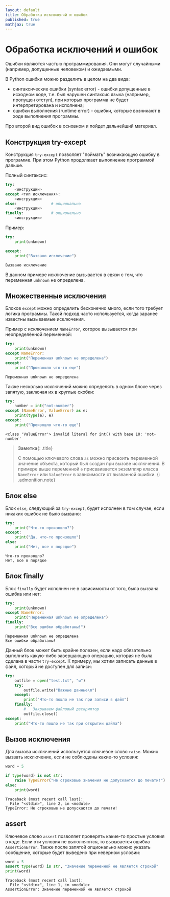 ```yaml
---
layout: default
title: Обработка исключений и ошибок
published: true
mathjax: true
---
```


# Обработка исключений и ошибок

Ошибки являются частью программирования. Они могут случайными (например, допущенные человеком) и ожидаемыми. 

В Python ошибки можно разделить в целом на два вида:
* синтаксические ошибки (syntax error) - ошибки допущенные в исходном коде, т.е. был нарушен синтаксис языка (например, пропущен отступ), при которых программа не будет интерпретирована и исполнена;
* ошибки выполнения (runtime error) - ошибки, которые возникают в ходе выполнения программы.

Про второй вид ошибок в основном и пойдет дальнейший материал.

## Конструкция try-except

Конструкция `try-except` позволяет "поймать" возникающую ошибку в программе. При этом Python продолжает выполнение программой дальше.

Полный синтаксис:
```python
try:
    <инструкции>
except <тип исключения>:
    <инструкции>
else:               # опционально
    <инструкции>
finally:            # опционально
    <инструкции>
```

Пример:
```python
try:
    print(unknown)

except:
    print("Вызвано исключение")
```
```
Вызвано исключение
```

В данном примере исключение вызывается в связи с тем, что переменная `unknown` не определена.

## Множественные исключения

Блоков `except` можно определить бесконечно много, если того требует логика программы. Такой подход часто используется, когда заранее известны вызываемые исключения.

Пример с исключением `NameError`, которое вызывается при неопределённой переменной:
```python
try:
    print(unknown)
except NameError:
    print("Переменная unknown не определена")
except:
    print("Произошло что-то еще")
```
```
Переменная unknown не определена
```

Также несколько исключений можно определять в одном блоке через запятую, заключая их в круглые скобки:
```python
try:
    number = int("not-number")
except (NameError, ValueError) as e:
    print(type(e), e)
except:
    print("Произошло что-то еще")
```
```
<class 'ValueError'> invalid literal for int() with base 10: 'not-number'
```

> __Заметка__{: .title}
>
> С помощью ключевого слова `as` можно присвоить переменной значение объекта, который был создан при вызове исключения. В примере выше переменной `e` присваивается экземпляр класса `NameError` или `ValueError` в зависимости от вызванной ошибки.
{: .admonition.note}

## Блок else

Блок `else`, следующий за `try-except`, будет исполнен в том случае, если никаких ошибок не было вызвано:
```python
try:
    print("Что-то произошло?")
except:
    print("Да, что-то произошло")
else:
    print("Нет, все в порядке")
```
```
Что-то произошло?
Нет, все в порядке
```

## Блок finally

Блок `finally` будет исполнен не в зависимости от того, была вызвана ошибка или нет:
```python
try:
    print(unknown)
except NameError:
    print("Переменная unknown не определена")
finally:
    print("Все ошибки обработаны!")
```
```
Переменная unknown не определена
Все ошибки обработаны!
```

Данный блок может быть крайне полезен, если надо обязательно выполнить какую-либо завершающую операцию, которая не была сделана в части `try-except`.
К примеру, мы хотим записать данные в файл, который не доступен для записи:
```python
try:
    outfile = open("test.txt", "w")
    try:
        outfile.write("Важные данные\n")
    except:
        print("Что-то пошло не так при записи в файл")
    finally:
        #   Закрываем файловый дескриптор
        outfile.close()
except:
    print("Что-то пошло не так при открытии файла")
```

## Вызов исключения

Для вызова исключений используется ключевое слово `raise`. Можно вызвать исключение, если не соблюдены какие-то условия:
```python
word = 5

if type(word) is not str:
    raise TypeError("Не строковые значения не допускаются до печати!")
else:
    print(word)
```
```
Traceback (most recent call last):
  File "<stdin>", line 2, in <module>
TypeError: Не строковые не допускаются до печати!
```

## assert

Ключевое слово `assert` позволяет проверять какие-то простые условия в коде. Если эти условия не выполняются, то вызывается ошибка `AssertionError`. Также после запятой опционально можно указать сообщение, которые будет выведено при неверном условии:
```python
word = 5
assert type(word) is str, "Значение переменной не является строкой"
print(word)
```
```
Traceback (most recent call last):
  File "<stdin>", line 1, in <module>
AssertionError: Значение переменной не является строкой
```
